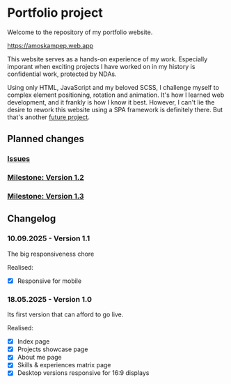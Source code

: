 # Portfolio project

Welcome to the repository of my portfolio website.

https://amoskampep.web.app

This website serves as a hands-on experience of my work. Especially imporant when exciting projects I have worked on in my history is confidential work, protected by NDAs.

Using only HTML, JavaScript and my beloved SCSS, I challenge myself to complex element positioning, rotation and animation. It's how I learned web development, and it frankly is how I know it best.  However, I can't lie the desire to rework this website using a SPA framework is definitely there. But that's another [future project](https://github.com/Kiwikisser/blokje/tree/development).

## Planned changes

### [Issues](https://github.com/Kiwikisser/protofoliosis/issues)

### [Milestone: Version 1.2](https://github.com/Kiwikisser/protofoliosis/milestone/2)

### [Milestone: Version 1.3](https://github.com/Kiwikisser/protofoliosis/milestone/3)

## Changelog

### 10.09.2025 - Version 1.1

The big responsiveness chore

Realised:

- [x] Responsive for mobile

### 18.05.2025 - Version 1.0

Its first version that can afford to go live. 

Realised:

- [x] Index page
- [x] Projects showcase page
- [x] About me page
- [x] Skills & experiences matrix page
- [x] Desktop versions responsive for 16:9 displays
